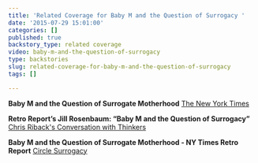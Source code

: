 ```yaml
---
title: 'Related Coverage for Baby M and the Question of Surrogacy '
date: '2015-07-29 15:01:00'
categories: []
published: true
backstory_type: related coverage
video: baby-m-and-the-question-of-surrogacy
type: backstories
slug: related-coverage-for-baby-m-and-the-question-of-surrogacy
tags: []

---
```

**Baby M and the Question of Surrogate Motherhood**
[The New York Times ](http://www.nytimes.com/2014/03/24/us/baby-m-and-the-question-of-surrogate-motherhood.html?ref=us)

**Retro Report’s Jill Rosenbaum: “Baby M and the Question of Surrogacy”**
[Chris Riback's Conversation with Thinkers](http://chrisriback.com/2014/04/02/retro-reports-jill-rosenbaum-baby-m-and-the-question-of-surrogacy/)

**Baby M and the Question of Surrogate Motherhood - NY Times Retro Report**
[Circle Surrogacy](http://www.circlesurrogacy.com/press/55-baby-m-and-the-question-of-surrogate-motherhood-ny-times-retro-report)

